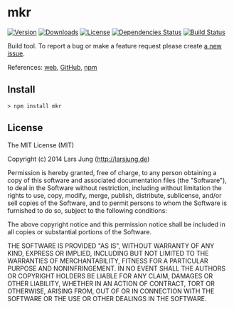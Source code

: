 # mkr

[![Version](http://img.shields.io/npm/v/mkr.svg?style=flat)](https://www.npmjs.org/package/mkr)
[![Downloads](http://img.shields.io/npm/dm/mkr.svg?style=flat)](https://www.npmjs.org/package/mkr)
[![License](http://img.shields.io/npm/l/mkr.svg?style=flat)](https://www.npmjs.org/package/mkr)
[![Dependencies Status](http://img.shields.io/david/lrsjng/mkr.svg?style=flat)](https://david-dm.org/lrsjng/mkr)
[![Build Status](http://img.shields.io/travis/lrsjng/mkr.svg?style=flat)](https://travis-ci.org/lrsjng/mkr)

Build tool.
To report a bug or make a feature request please create [a new issue](https://github.com/lrsjng/mkr/issues/new).

References: [web](http://larsjung.de/mkr/), [GitHub](https://github.com/lrsjng/mkr), [npm](https://www.npmjs.org/package/mkr)


## Install

    > npm install mkr


## License
The MIT License (MIT)

Copyright (c) 2014 Lars Jung (http://larsjung.de)

Permission is hereby granted, free of charge, to any person obtaining a copy
of this software and associated documentation files (the "Software"), to deal
in the Software without restriction, including without limitation the rights
to use, copy, modify, merge, publish, distribute, sublicense, and/or sell
copies of the Software, and to permit persons to whom the Software is
furnished to do so, subject to the following conditions:

The above copyright notice and this permission notice shall be included in
all copies or substantial portions of the Software.

THE SOFTWARE IS PROVIDED "AS IS", WITHOUT WARRANTY OF ANY KIND, EXPRESS OR
IMPLIED, INCLUDING BUT NOT LIMITED TO THE WARRANTIES OF MERCHANTABILITY,
FITNESS FOR A PARTICULAR PURPOSE AND NONINFRINGEMENT. IN NO EVENT SHALL THE
AUTHORS OR COPYRIGHT HOLDERS BE LIABLE FOR ANY CLAIM, DAMAGES OR OTHER
LIABILITY, WHETHER IN AN ACTION OF CONTRACT, TORT OR OTHERWISE, ARISING FROM,
OUT OF OR IN CONNECTION WITH THE SOFTWARE OR THE USE OR OTHER DEALINGS IN
THE SOFTWARE.
